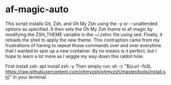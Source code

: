 # af-magic-auto
This script installs Git, Zsh, and Oh My Zsh using the -y or --unattended options as specified. It then sets the Oh My Zsh theme to af-magic by modifying the ZSH_THEME variable in the ~/.zshrc file using sed. Finally, it reloads the shell to apply the new theme.
This contraption came from my frustrations of having to repeat those commands over and over everytime that I wanted to spin up a new container. By no means is it perfect, but I hope to learn a lot more as I wiggle my way down this rabbit hole.


First install zsh: apt install zsh -y
Then simply run: sh -c "$(curl -fsSL https://raw.githubusercontent.com/ohmyzsh/ohmyzsh/master/tools/install.sh)" in your terminal.
